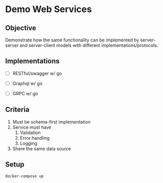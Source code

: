 # Demo Web Services

## Objective

Demonstrate how the same functionality can be implemented by server-server and server-client models with different implementations/protocols.

## Implementations

- [ ] RESTful/swagger w/ go
- [ ] Graphql w/ go
- [ ] GRPC w/ go


## Criteria

1. Must be schema-first implementation
2. Service must have
   1. Validation
   2. Error handling
   3. Logging
3. Share the same data source

## Setup

`docker-compose up`